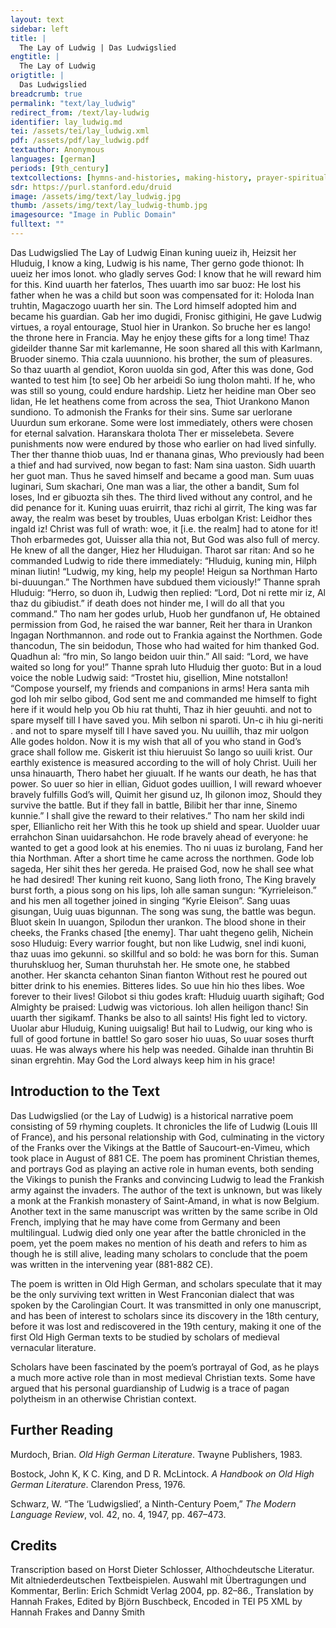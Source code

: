```yaml
---
layout: text
sidebar: left
title: |
  The Lay of Ludwig | Das Ludwigslied
engtitle: |
  The Lay of Ludwig
origtitle: |
  Das Ludwigslied
breadcrumb: true
permalink: "text/lay_ludwig"
redirect_from: /text/lay-ludwig
identifier: lay_ludwig.md
tei: /assets/tei/lay_ludwig.xml
pdf: /assets/pdf/lay_ludwig.pdf
textauthor: Anonymous
languages: [german]
periods: [9th_century]
textcollections: [hymns-and-histories, making-history, prayer-spirituality]
sdr: https://purl.stanford.edu/druid 
image: /assets/img/text/lay_ludwig.jpg
thumb: /assets/img/text/lay_ludwig-thumb.jpg
imagesource: "Image in Public Domain"
fulltext: ""
---
```


 Das Ludwigslied The Lay of Ludwig Einan kuning uueiz ih, Heizsit her Hluduig, I know a king, Ludwig is his name, Ther gerno gode thionot: Ih uueiz her imos lonot. who gladly serves God: I know that he will reward him for this. Kind uuarth her faterlos, Thes uuarth imo sar buoz: He lost his father when he was a child but soon was compensated for it: Holoda Inan truhtin, Magaczogo uuarth her sin. The Lord himself adopted him and became his guardian. Gab her imo dugidi, Fronisc githigini, He gave Ludwig virtues, a royal entourage, Stuol hier in Urankon. So bruche her es lango! the throne here in Francia. May he enjoy these gifts for a long time! Thaz gideilder thanne Sar mit karlemanne, He soon shared all this with Karlmann, Bruoder sinemo. Thia czala uuunniono. his brother, the sum of pleasures. So thaz uuarth al gendiot, Koron uuolda sin god, After this was done, God wanted to test him [to see] Ob her arbeidi So iung tholon mahti. If he, who was still so young, could endure hardship. Lietz her heidine man  Ober seo lidan, He let heathens come from across the sea, Thiot Urankono Manon sundiono. To admonish the Franks for their sins. Sume sar uerlorane Uuurdun sum erkorane. Some were lost immediately, others were chosen for eternal salvation. Haranskara tholota Ther er misselebeta. Severe punishments now were endured by those who earlier on had lived sinfully. Ther ther thanne thiob uuas, Ind er thanana ginas, Who previously had been a thief and had survived, now began to fast: Nam sina uaston. Sidh uuarth her guot man. Thus he saved himself and became a good man. Sum uuas luginari, Sum skachari, One man was a liar, the other a bandit, Sum fol loses, Ind er gibuozta sih thes. The third lived without any control, and he did penance for it. Kuning uuas eruirrit, thaz richi al girrit, The king was far away, the realm was beset by troubles, Uuas erbolgan Krist: Leidhor thes ingald iz! Christ was full of wrath: woe, it [i.e. the realm] had to atone for it! Thoh erbarmedes got, Uuisser alla thia not, But God was also full of mercy. He knew of all the danger, Hiez her Hluduigan. Tharot sar ritan: And so he commanded Ludwig to ride there immediately: “Hluduig, kuning min, Hilph minan liutin! “Ludwig, my king, help my people! Heigun sa Northman Harto bi-duuungan.” The Northmen have subdued them viciously!” Thanne sprah Hluduig: “Herro, so duon ih, Ludwig then replied: “Lord, Dot ni rette mir iz, Al thaz du gibiudist.” if death does not hinder me, I will do all that you command.” Tho nam her godes urlub, Huob her gundfanon uf, He obtained permission from God, he raised the war banner, Reit her thara in Urankon Ingagan Northmannon. and rode out to Frankia against the Northmen. Gode thancodun, The sin beidodun, Those who had waited for him thanked God. Quadhun al: “fro min, So lango beidon uuir thin.” All said: “Lord, we have waited so long for you!” Thanne sprah luto Hluduig ther guoto: But in a loud voice the noble Ludwig said: “Trostet hiu, gisellion, Mine notstallon! “Compose yourself, my friends and companions in arms! Hera santa mih god Ioh mir selbo gibod, God sent me and commanded me himself to fight here if it would help you Ob hiu rat thuhti, Thaz ih hier geuuhti. and not to spare myself till I have saved you. Mih selbon ni sparoti. Un-c ih hiu gi-neriti . and not to spare myself till I have saved you. Nu uuillih, thaz mir uolgon Alle godes holdon. Now it is my wish that all of you who stand in God’s grace shall follow me. Giskerit ist thiu hieruuist So lango so uuili krist. Our earthly existence is measured according to the will of holy Christ. Uuili her unsa hinauarth, Thero habet her giuualt. If he wants our death, he has that power. So uuer so hier in ellian, Giduot godes uuillion, I will reward whoever bravely fulfills God’s will, Quimit her gisund uz, Ih gilonon imoz, Should they survive the battle. But if they fall in battle, Bilibit her thar inne, Sinemo kunnie.” I shall give the reward to their relatives.” Tho nam her skild indi sper, Ellianlicho reit her With this he took up shield and spear. Uuolder uuar errahchon Sinan uuidarsahchon. He rode bravely ahead of everyone: he wanted to get a good look at his enemies. Tho ni uuas iz burolang, Fand her thia Northman. After a short time he came across the northmen. Gode lob sageda, Her sihit thes her gereda. He praised God, now he shall see what he had desired! Ther kuning reit kuono, Sang lioth frono, The King bravely burst forth, a pious song on his lips, Ioh alle saman sungun: “Kyrrieleison.” and his men all together joined in singing “Kyrie Eleison”. Sang uuas gisungan, Uuig uuas bigunnan. The song was sung, the battle was begun. Bluot skein In uuangon, Spilodun ther urankon. The blood shone in their cheeks, the Franks chased [the enemy]. Thar uaht thegeno gelih, Nichein soso Hluduig: Every warrior fought, but non like Ludwig, snel indi kuoni, thaz uuas imo gekunni. so skillful and so bold: he was born for this. Suman thuruhskluog her, Suman thuruhstah her. He smote one, he stabbed another. Her skancta cehanton Sinan fianton Without rest he poured out bitter drink to his enemies. Bitteres lides. So uue hin hio thes libes. Woe forever to their lives! Gilobot si thiu godes kraft: Hluduig uuarth sigihaft; God Almighty be praised: Ludwig was victorious. Ioh allen heiligon thanc! Sin uuarth ther sigikamf. Thanks be also to all saints! His fight led to victory. Uuolar abur Hluduig, Kuning uuigsalig! But hail to Ludwig, our king who is full of good fortune in battle! So garo soser hio uuas, So uuar soses thurft uuas. He was always where his help was needed. Gihalde inan thruhtin Bi sinan ergrehtin. May God the Lord always keep him in his grace! 
 

## Introduction to the Text 

<p>Das Ludwigslied (or the Lay of Ludwig) is a historical narrative poem consisting of 59 rhyming couplets. It chronicles the life of Ludwig (Louis III of France), and his personal relationship with God, culminating in the victory of the Franks over the Vikings at the Battle of Saucourt-en-Vimeu, which took place in August of 881 CE. The poem has prominent Christian themes, and portrays God as playing an active role in human events, both sending the Vikings to punish the Franks and convincing Ludwig to lead the Frankish army against the invaders. The author of the text is unknown, but was likely a monk at the Frankish monastery of Saint-Amand, in what is now Belgium. Another text in the same manuscript was written by the same scribe in Old French, implying that he may have come from Germany and been multilingual. Ludwig died only one year after the battle chronicled in the poem, yet the poem makes no mention of his death and refers to him as though he is still alive, leading many scholars to conclude that the poem was written in the intervening year (881-882 CE).</p> <p>The poem is written in Old High German, and scholars speculate that it may be the only surviving text written in West Franconian dialect that was spoken by the Carolingian Court. It was transmitted in only one manuscript, and has been of interest to scholars since its discovery in the 18th century, before it was lost and rediscovered in the 19th century, making it one of the first Old High German texts to be studied by scholars of medieval vernacular literature.</p> <p>Scholars have been fascinated by the poem’s portrayal of God, as he plays a much more active role than in most medieval Christian texts. Some have argued that his personal guardianship of Ludwig is a trace of pagan polytheism in an otherwise Christian context.</p>

## Further Reading 

<p>Murdoch, Brian. <em>Old High German Literature</em>. Twayne Publishers, 1983.</p> <p>Bostock, John K, K C. King, and D R. McLintock. <em>A Handbook on Old High German Literature</em>. Clarendon Press, 1976.</p> <p>Schwarz, W. “The ‘Ludwigslied’, a Ninth-Century Poem,” <em>The Modern Language Review</em>, vol. 42, no. 4, 1947, pp. 467–473.</p>

## Credits

Transcription based on Horst Dieter Schlosser, Althochdeutsche Literatur. Mit altniederdeutschen Textbeispielen. Auswahl mit Übertragungen und Kommentar, Berlin: Erich Schmidt Verlag 2004, pp. 82–86., Translation by Hannah Frakes, Edited by Björn Buschbeck, Encoded in TEI P5 XML by Hannah Frakes and Danny Smith
